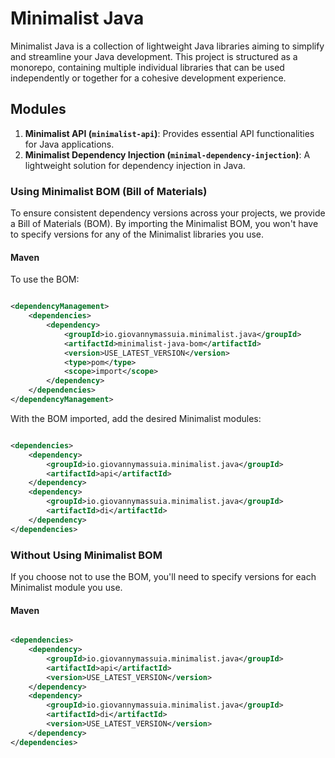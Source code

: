 # Minimalist Java

Minimalist Java is a collection of lightweight Java libraries aiming to simplify and streamline your Java development.
This project is structured as a monorepo, containing multiple individual libraries that can be used independently or
together for a cohesive development experience.

## Modules

1. **Minimalist API (`minimalist-api`)**: Provides essential API functionalities for Java applications.
2. **Minimalist Dependency Injection (`minimal-dependency-injection`)**: A lightweight solution for dependency injection
   in Java.

### Using Minimalist BOM (Bill of Materials)

To ensure consistent dependency versions across your projects, we provide a Bill of Materials (BOM). By importing the
Minimalist BOM, you won't have to specify versions for any of the Minimalist libraries you use.

#### Maven

To use the BOM:

```xml

<dependencyManagement>
    <dependencies>
        <dependency>
            <groupId>io.giovannymassuia.minimalist.java</groupId>
            <artifactId>minimalist-java-bom</artifactId>
            <version>USE_LATEST_VERSION</version>
            <type>pom</type>
            <scope>import</scope>
        </dependency>
    </dependencies>
</dependencyManagement>
```

With the BOM imported, add the desired Minimalist modules:

```xml

<dependencies>
    <dependency>
        <groupId>io.giovannymassuia.minimalist.java</groupId>
        <artifactId>api</artifactId>
    </dependency>
    <dependency>
        <groupId>io.giovannymassuia.minimalist.java</groupId>
        <artifactId>di</artifactId>
    </dependency>
</dependencies>
```

### Without Using Minimalist BOM

If you choose not to use the BOM, you'll need to specify versions for each Minimalist module you use.

#### Maven

```xml

<dependencies>
    <dependency>
        <groupId>io.giovannymassuia.minimalist.java</groupId>
        <artifactId>api</artifactId>
        <version>USE_LATEST_VERSION</version>
    </dependency>
    <dependency>
        <groupId>io.giovannymassuia.minimalist.java</groupId>
        <artifactId>di</artifactId>
        <version>USE_LATEST_VERSION</version>
    </dependency>
</dependencies>
```
